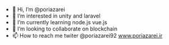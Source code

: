 - 👋 Hi, I’m @poriazarei
- 👀 I’m interested in unity and laravel
- 🌱 I’m currently learning node.js vue.js
- 💞️ I’m looking to collaborate on blockchain
- 📫 How to reach me twiter @poriazarei92 www.poriazarei.ir

<!---
poriazarei/poriazarei is a ✨ special ✨ repository because its `README.md` (this file) appears on your GitHub profile.
You can click the Preview link to take a look at your changes.
--->
